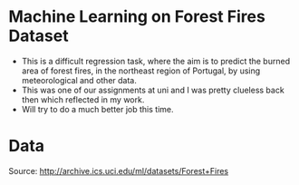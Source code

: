 # Machine Learning on Forest Fires Dataset

 - This is a difficult regression task, where the aim is to predict the burned area of forest fires, in the northeast region of Portugal, by using meteorological and other data.
 - This was one of our assignments at uni and I was pretty clueless back then which reflected in my work.
 - Will try to do a much better job this time.
 


# Data

Source: http://archive.ics.uci.edu/ml/datasets/Forest+Fires
